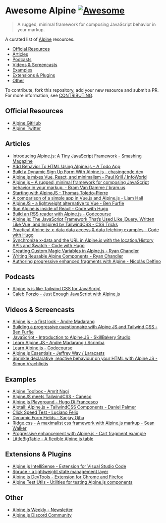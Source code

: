 # Awesome Alpine [![Awesome](https://cdn.rawgit.com/sindresorhus/awesome/d7305f38d29fed78fa85652e3a63e154dd8e8829/media/badge.svg)](https://github.com/sindresorhus/awesome)

> A rugged, minimal framework for composing JavaScript behavior in your markup.

A curated list of [Alpine](https://github.com/alpinejs/alpine) resources.

<!-- TOC -->

* [Official Resources](#official-resources)
* [Articles](#articles)
* [Podcasts](#podcasts)
* [Videos & Screencasts](#videos--screencasts)
* [Examples](#examples)
* [Extensions & Plugins](#extensions--plugins)
* [Other](#other)

<!-- /TOC -->

To contribute, fork this repository, add your new resource and submit a PR. For more information, see [CONTRIBUTING](/CONTRIBUTING.md).

## Official Resources

* [Alpine GitHub](https://github.com/alpinejs/alpine)
* [Alpine Twitter](https://twitter.com/Alpine_JS)

## Articles

* [Introducing Alpine.js: A Tiny JavaScript Framework - Smashing Magazine](https://www.smashingmagazine.com/2020/03/introduction-alpinejs-javascript-framework/)
* [Add Behavior To HTML Using Alpine.js – A Todo App](https://lukasznojek.com/blog/2020/02/add-behavior-to-html-using-alpine-js-a-todo-app/?utm_content=bufferbb4ff&utm_medium=social&utm_source=twitter.com&utm_campaign=buffer)
* [Build a Dynamic Sign Up Form With Alpine.js - chasingcode.dev](https://chasingcode.dev/blog/build-signup-form-with-alpinejs/)
* [Alpine.js mixes Vue, React, and minimalism - Paul Krill / InfoWorld](https://www.infoworld.com/article/3527958/alpinejs-mixes-vue-react-and-minimalism.html)
* [Alpine.js – A rugged, minimal framework for composing JavaScript behavior in your markup. - Bram Van Damme / bram.us](https://www.bram.us/2020/01/14/alpine-js-a-rugged-minimal-framework-for-composing-javascript-behavior-in-your-markup/)
* [Starting with AlpineJS - Thomas Toledo-Pierre](https://dev.to/nugetchar/starting-with-alpinejs-hjn)
* [A comparison of a simple app in Vue.js and Alpine.js - Liam Hall](https://medium.com/@wearethreebears/a-comparison-of-a-simple-app-in-vue-js-and-alpine-js-2a8c57f8b0e3)
* [AlpineJS – a lightweight alternative to Vue - Ben Furfie](https://benfurfie.co.uk/articles/alpinejs-a-lightweight-alternative-to-vue)
* [Run Alpine.js inside of React - Code with Hugo](https://codewithhugo.com/alpine-js-react/)
* [Build an RSS reader with Alpine.js - Codecourse](https://blog.codecourse.com/build-an-rss-reader-with-alpine-js/)
* [Alpine.js: The JavaScript Framework That’s Used Like jQuery, Written Like Vue, and Inspired by TailwindCSS - CSS Tricks](https://css-tricks.com/alpine-js-the-javascript-framework-thats-used-like-jquery-written-like-vue-and-inspired-by-tailwindcss/)
* [Practical Alpine.js: x-data data access & data fetching examples - Code with Hugo](https://codewithhugo.com/alpinejs-x-data-fetching/)
* [Synchronize x-data and the URL in Alpine.js with the location/History APIs and $watch - Code with Hugo](https://codewithhugo.com/alpinejs-x-data-watch-url/)
* [Creating Custom Magic Variables in Alpine.js - Ryan Chandler](https://ryangjchandler.co.uk/articles/creating-custom-magic-variables-in-alpinejs)
* [Writing Reusable Alpine Components - Ryan Chandler](https://ryangjchandler.co.uk/articles/writing-reusable-alpine-components)
* [Authoring progressive enhanced fragments with Alpine - Nicolás Delfino](https://www.nicolasdelfino.com/blog/progressive-enhancement-scs)

## Podcasts
* [Alpine.js is like Tailwind CSS for JavaScript](https://devmode.fm/episodes/alpine-js-is-like-tailwind-css-for-javascript)
* [Caleb Porzio - Just Enough JavaScript with Alpine.js](http://www.fullstackradio.com/132)

## Videos & Screencasts

* [Alpine.js - a first look - Andre Madarang](https://www.youtube.com/watch?v=2pQ_WDqXkWs)
* [Building a progressive questionnaire with Alpine JS and Tailwind CSS - Ben Furfie](https://www.youtube.com/watch?v=BTAXnBFJWCY)
* [JavaScript - Introduction to Alpine.JS - SkillBakery Studio](https://www.youtube.com/channel/UCLTJ8_N2bzhidCNGt_692Ug/search?query=Javascript+-+Learn+Alpine.js)
* [Learn Alpine JS - Andre Madarang / Scrimba](https://scrimba.com/g/galpinejs)
* [Learn Alpine.js - Codecourse](https://codecourse.com/courses/learn-alpine-js)
* [Alpine.js Essentials - Jeffrey Way / Laracasts](https://laracasts.com/series/alpine-essentials)
* [Sprinkle declarative, reactive behaviour on your HTML with Alpine JS - Simon Vrachliotis](https://egghead.io/playlists/sprinkle-declarative-reactive-behaviour-on-your-html-with-alpine-js-5f8b)

## Examples

* [Alpine Toolbox - Amrit Nagi](https://www.alpinetoolbox.com/)
* [AlpineJS meets TailwindCSS - Caneco](https://codepen.io/collection/XqVbyQ)
* [Alpine.js Playground - Hugo Di Francesco](https://github.com/HugoDF/alpinejs-playground)
* [Alptail: Alpine.js + TailwindCSS Components - Daniel Palmer](https://www.alptail.com/)
* [Click Speed Test - Luciano Felix](https://codepen.io/FelixLuciano/pen/MWavXmy)
* [Dynamic Form Fields - Sanjay Ojha](https://codepen.io/sanjayojha/pen/qBONdVm)
* [Ridge.css - A maximalist css framework with Alpine.js markup - Sean Walker](https://github.com/swlkr/ridgecss)
* [Progressive enhancement with Alpine.js - Cart fragment example](https://github.com/nicolasdelfino/pe-alpine)
* [LittleBigTable - A flexible Alpine.js table](https://github.com/indgy/LittleBigTable)

## Extensions & Plugins

* [Alpine.js IntelliSense - Extension for Visual Studio Code](https://marketplace.visualstudio.com/items?itemName=adrianwilczynski.alpine-js-intellisense)
* [Spruce - a lightweight state management layer](https://github.com/ryangjchandler/spruce)
* [Alpine.js DevTools - Extension for Chrome and Firefox](https://github.com/Te7a-Houdini/alpinejs-devtools)
* [Alpine Test Utils - Utilities for testing Alpine.js components](https://github.com/HugoDF/alpine-test-utils)


## Other

* [Alpine.js Weekly - Newsletter](https://alpinejs.codewithhugo.com/newsletter)
* [Alpine.js Discord Community](https://discord.gg/CGmj5nq)
